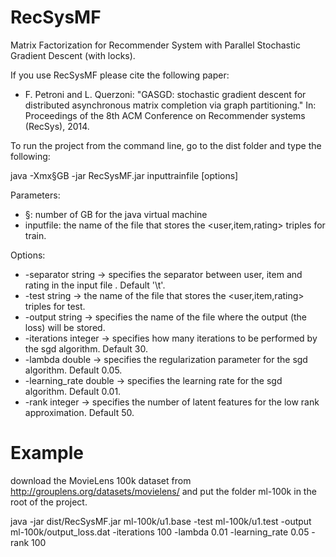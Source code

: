 # RecSysMF
Matrix Factorization for Recommender System with Parallel Stochastic Gradient Descent (with locks).

If you use RecSysMF please cite the following paper:
-  F. Petroni and L. Querzoni:
   "GASGD: stochastic gradient descent for distributed asynchronous matrix completion via graph partitioning."
   In: Proceedings of the 8th ACM Conference on Recommender systems (RecSys), 2014.


To run the project from the command line, go to the dist folder and type the following:

java -Xmx§GB -jar RecSysMF.jar inputtrainfile [options]

Parameters:
 - §: number of GB for the java virtual machine
 - inputfile: the name of the file that stores the <user,item,rating> triples for train.

Options:
 - -separator string    ->      specifies the separator between user, item and rating in the input file . Default '\t'.
 - -test string ->  the name of the file that stores the <user,item,rating> triples for test.
 - -output string   ->      specifies the name of the file where the output (the loss) will be stored.
 - -iterations integer  ->      specifies how many iterations to be performed by the sgd algorithm. Default 30.
 - -lambda double       ->      specifies the regularization parameter for the sgd algorithm. Default 0.05.
 - -learning_rate double        ->      specifies the learning rate for the sgd algorithm. Default 0.01.
 - -rank integer        ->      specifies the number of latent features for the low rank approximation. Default 50.

# Example

download the MovieLens 100k dataset from http://grouplens.org/datasets/movielens/ and put the folder ml-100k in the root of the project.

java -jar dist/RecSysMF.jar ml-100k/u1.base -test ml-100k/u1.test -output ml-100k/output_loss.dat -iterations 100 -lambda 0.01 -learning_rate 0.05 -rank 100

